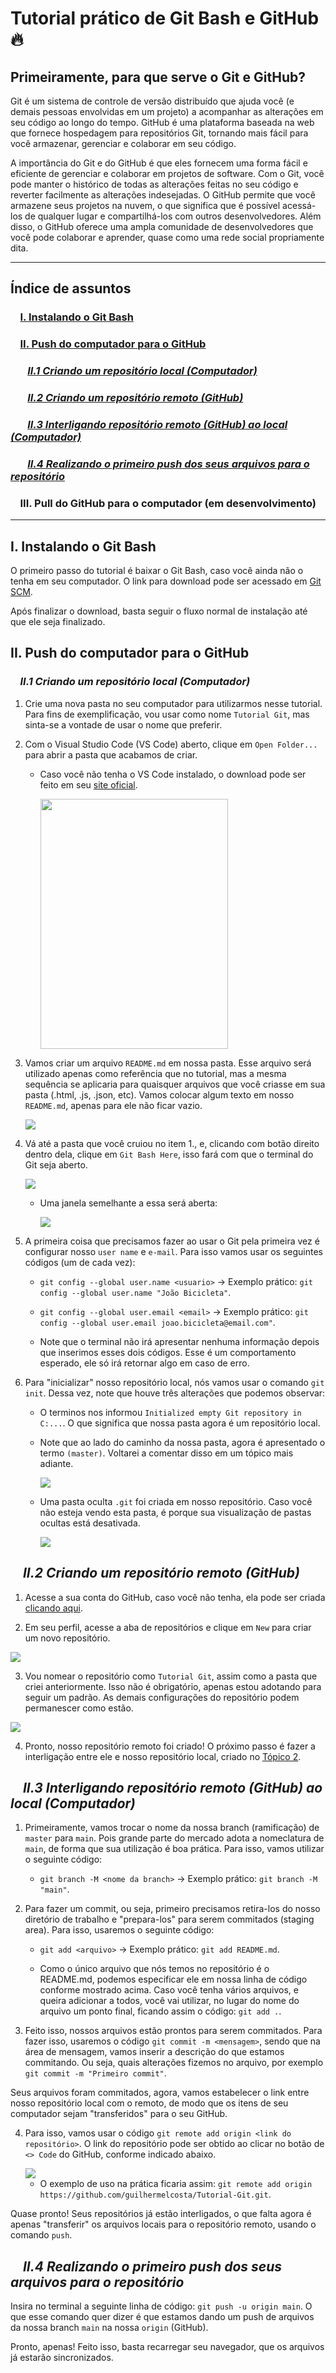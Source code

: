 # Tutorial prático de Git Bash e GitHub 🔥

## Primeiramente, para que serve o Git e GitHub?

Git é um sistema de controle de versão distribuído que ajuda você (e demais pessoas envolvidas em um projeto) a acompanhar as alterações em seu código ao longo do tempo. GitHub é uma plataforma baseada na web que fornece hospedagem para repositórios Git, tornando mais fácil para você armazenar, gerenciar e colaborar em seu código.

A importância do Git e do GitHub é que eles fornecem uma forma fácil e eficiente de gerenciar e colaborar em projetos de software. Com o Git, você pode manter o histórico de todas as alterações feitas no seu código e reverter facilmente as alterações indesejadas. O GitHub permite que você armazene seus projetos na nuvem, o que significa que é possível acessá-los de qualquer lugar e compartilhá-los com outros desenvolvedores. Além disso, o GitHub oferece uma ampla comunidade de desenvolvedores que você pode colaborar e aprender, quase como uma rede social propriamente dita.

---

## Índice de assuntos

### &nbsp;&nbsp;&nbsp; [I. Instalando o Git Bash](#i-instalando-o-git-bash-1)

### &nbsp;&nbsp;&nbsp; [II. Push do computador para o GitHub](#ii-push-do-computador-para-o-github-1)

### &nbsp;&nbsp;&nbsp;&nbsp;&nbsp;&nbsp; [_II.1 Criando um repositório local (Computador)_](#ii1-criando-um-repositc3b3rio-local-computador-1)

### &nbsp;&nbsp;&nbsp;&nbsp;&nbsp;&nbsp; [_II.2 Criando um repositório remoto (GitHub)_](#3-criando-um-repositório-remoto-github)

### &nbsp;&nbsp;&nbsp;&nbsp;&nbsp;&nbsp; [_II.3 Interligando repositório remoto (GitHub) ao local (Computador)_](#4-interligando-repositório-remoto-github-ao-local-computador)

### &nbsp;&nbsp;&nbsp;&nbsp;&nbsp;&nbsp; [_II.4 Realizando o primeiro push dos seus arquivos para o repositório_](#5-realizando-o-primeiro-push-dos-seus-arquivos-para-o-repositório)

### &nbsp;&nbsp;&nbsp; III. Pull do GitHub para o computador (em desenvolvimento)
---

## I. Instalando o Git Bash

O primeiro passo do tutorial é baixar o Git Bash, caso você ainda não o tenha em seu computador. O link para download pode ser acessado em [Git SCM](https://git-scm.com/downloads).

Após finalizar o download, basta seguir o fluxo normal de instalação até que ele seja finalizado.


## II. Push do computador para o GitHub


### &nbsp;&nbsp;&nbsp; _II.1 Criando um repositório local (Computador)_

1. Crie uma nova pasta no seu computador para utilizarmos nesse tutorial. Para fins de exemplificação, vou usar como nome `Tutorial Git`, mas sinta-se a vontade de usar o nome que preferir.


2. Com o Visual Studio Code (VS Code) aberto, clique em `Open Folder...` para abrir a pasta que acabamos de criar.


   - Caso você não tenha o VS Code instalado, o download pode ser feito em seu [site oficial](https://code.visualstudio.com/download).


        <img width="300px" height="400px" src="./assets/img/open-folder.jpg">


3. Vamos criar um arquivo `README.md` em nossa pasta. Esse arquivo será utilizado apenas como referência que no tutorial, mas a mesma sequência se aplicaria para quaisquer arquivos que você criasse em sua pasta (.html, .js, .json, etc). Vamos colocar algum texto em nosso `README.md`, apenas para ele não ficar vazio.


    <img src="./assets/img/criando-README.jpg">


4. Vá até a pasta que você cruiou no item 1., e, clicando com botão direito dentro dela, clique em `Git Bash Here`, isso fará com que o terminal do Git seja aberto.


   <img src="./assets/img/abrir-gitbash.jpg">


   - Uma janela semelhante a essa será aberta:


       <img src="./assets/img/pagina-gitbash.jpg">


5. A primeira coisa que precisamos fazer ao usar o Git pela primeira vez é configurar nosso `user name` e `e-mail`. Para isso vamos usar os seguintes códigos (um de cada vez):


   - `git config --global user.name <usuario>` -> Exemplo prático: `git config --global user.name "João Bicicleta"`.


   - `git config --global user.email <email>` -> Exemplo prático: `git config --global user.email joao.bicicleta@email.com"`.


   - Note que o terminal não irá apresentar nenhuma informação depois que inserimos esses dois códigos. Esse é um comportamento esperado, ele só irá retornar algo em caso de erro.


6. Para "inicializar" nosso repositório local, nós vamos usar o comando `git init`. Dessa vez, note que houve três alterações que podemos observar:


   - O terminos nos informou `Initialized empty Git repository in C:...`. O que significa que nossa pasta agora é um repositório local.


   - Note que ao lado do caminho da nossa pasta, agora é apresentado o termo `(master)`. Voltarei a comentar disso em um tópico mais adiante.


        <img src="./assets/img/git-master.jpg">


   - Uma pasta oculta `.git` foi criada em nosso repositório. Caso você não esteja vendo esta pasta, é porque sua visualização de pastas ocultas está desativada.


        <img src="./assets/img/repositorio-git-init.jpg">


## &nbsp;&nbsp;&nbsp; _II.2 Criando um repositório remoto (GitHub)_


1. Acesse a sua conta do GitHub, caso você não tenha, ela pode ser criada [clicando aqui](https://github.com/).


2. Em seu perfil, acesse a aba de repositórios e clique em `New` para criar um novo repositório.


<img src="./assets/img/new-repositorio.jpg">


3. Vou nomear o repositório como `Tutorial Git`, assim como a pasta que criei anteriormente. Isso não é obrigatório, apenas estou adotando para seguir um padrão. As demais configurações do repositório podem permanescer como estão.


<img src="./assets/img/tutorial-repositorio.jpg">


4. Pronto, nosso repositório remoto foi criado! O próximo passo é fazer a interligação entre ele e nosso repositório local, criado no [Tópico 2](#2-criando-um-repositório-local-computador).


## &nbsp;&nbsp;&nbsp; _II.3 Interligando repositório remoto (GitHub) ao local (Computador)_


1. Primeiramente, vamos trocar o nome da nossa branch (ramificação) de `master` para `main`. Pois grande parte do mercado adota a nomeclatura de `main`, de forma que sua utilização é boa prática. Para isso, vamos utilizar o seguinte código:


   - `git branch -M <nome da branch>` -> Exemplo prático: `git branch -M "main"`.


2. Para fazer um commit, ou seja, primeiro precisamos retira-los do nosso diretório de trabalho e "prepara-los" para serem commitados (staging area). Para isso, usaremos o seguinte código:


   - `git add <arquivo>` -> Exemplo prático: `git add README.md`.


   - Como o único arquivo que nós temos no repositório é o README.md, podemos especificar ele em nossa linha de código conforme mostrado acima. Caso você tenha vários arquivos, e queira adicionar a todos, você vai utilizar, no lugar do nome do arquivo um ponto final, ficando assim o código: `git add .`.


3. Feito isso, nossos arquivos estão prontos para serem commitados. Para fazer isso, usaremos o código `git commit -m <mensagem>`, sendo que na área de mensagem, vamos inserir a descrição do que estamos commitando. Ou seja, quais alterações fizemos no arquivo, por exemplo `git commit -m "Primeiro commit"`.


Seus arquivos foram commitados, agora, vamos estabelecer o link entre nosso repositório local com o remoto, de modo que os itens de seu computador sejam "transferidos" para o seu GitHub.


4. Para isso, vamos usar o código `git remote add origin <link do repositório>`. O link do repositório pode ser obtido ao clicar no botão de `<> Code` do GitHub, conforme indicado abaixo.


   <img src="./assets/img/link-repositorio.jpg">


   - O exemplo de uso na prática ficaria assim: `git remote add origin https://github.com/guilhermelcosta/Tutorial-Git.git`.


Quase pronto! Seus repositórios já estão interligados, o que falta agora é apenas "transferir" os arquivos locais para o repositório remoto, usando o comando `push`.


## &nbsp;&nbsp;&nbsp; _II.4 Realizando o primeiro push dos seus arquivos para o repositório_


Insira no terminal a seguinte linha de código: `git push -u origin main`. O que esse comando quer dizer é que estamos dando um push de arquivos da nossa branch `main` na nossa `origin` (GitHub).


Pronto, apenas! Feito isso, basta recarregar seu navegador, que os arquivos já estarão sincronizados.
